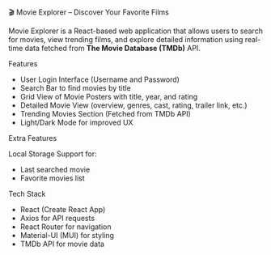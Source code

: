 🎬 Movie Explorer – Discover Your Favorite Films

Movie Explorer is a React-based web application that allows users to search for movies, view trending films, and explore detailed information using real-time data fetched from **The Movie Database (TMDb)** API.

Features

- User Login Interface (Username and Password)
- Search Bar to find movies by title
- Grid View of Movie Posters with title, year, and rating
- Detailed Movie View (overview, genres, cast, rating, trailer link, etc.)
- Trending Movies Section (Fetched from TMDb API)
- Light/Dark Mode for improved UX

Extra Features

Local Storage Support for:
  - Last searched movie
  - Favorite movies list

Tech Stack

- React (Create React App)
- Axios for API requests
- React Router for navigation
- Material-UI (MUI) for styling
- TMDb API for movie data
